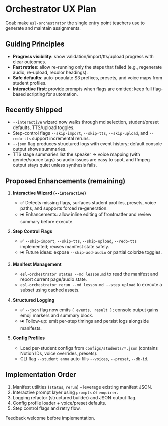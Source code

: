 # Orchestrator UX Plan

Goal: make `esl-orchestrator` the single entry point teachers use to generate and maintain assignments.

## Guiding Principles

- **Progress visibility**: show validation/import/tts/upload progress with clear outcomes.
- **Fast retries**: allow re-running only the steps that failed (e.g., regenerate audio, re-upload, recolor headings).
- **Safe defaults**: auto-populate S3 prefixes, presets, and voice maps from student profiles.
- **Interactive first**: provide prompts when flags are omitted; keep full flag-based scripting for automation.

## Recently Shipped

- `--interactive` wizard now walks through md selection, student/preset defaults, TTS/upload toggles.
- Step-control flags `--skip-import`, `--skip-tts`, `--skip-upload`, and `--redo-tts` support incremental reruns.
- `--json` flag produces structured logs with event history; default console output shows summaries.
- TTS stage summaries list the speaker → voice mapping (with gender/source tags) so audio issues are easy to spot, and ffmpeg output stays quiet unless synthesis fails.

## Proposed Enhancements (remaining)

1. **Interactive Wizard (`--interactive`)**
   - ✅ Detects missing flags, surfaces student profiles, presets, voice paths, and supports forced re-generation.
   - ⏭️ Enhancements: allow inline editing of frontmatter and review summary before execute.

2. **Step Control Flags**
   - ✅ `--skip-import`, `--skip-tts`, `--skip-upload`, `--redo-tts` implemented; reuses manifest state safely.
   - ⏭️ Future ideas: expose `--skip-add-audio` or partial colorize toggles.

3. **Manifest Management**
   - `esl-orchestrator status --md lesson.md` to read the manifest and report current page/audio state.
   - `esl-orchestrator rerun --md lesson.md --step upload` to execute a subset using cached assets.

4. **Structured Logging**
   - ✅ `--json` flag now emits `{ events, result }`; console output gains emoji markers and summary block.
   - ⏭️ Follow-up: emit per-step timings and persist logs alongside manifests.

5. **Config Profiles**
   - Load per-student configs from `configs/students/*.json` (contains Notion IDs, voice overrides, presets).
   - CLI flag `--student anna` auto-fills `--voices`, `--preset`, `--db-id`.

## Implementation Order

1. Manifest utilities (`status`, `rerun`) – leverage existing manifest JSON.
2. Interactive prompt layer using `prompts` or `enquirer`.
3. Logging refactor (structured builder) and JSON output flag.
4. Config profile loader + voice/preset defaults.
5. Step control flags and retry flow.

Feedback welcome before implementation.
